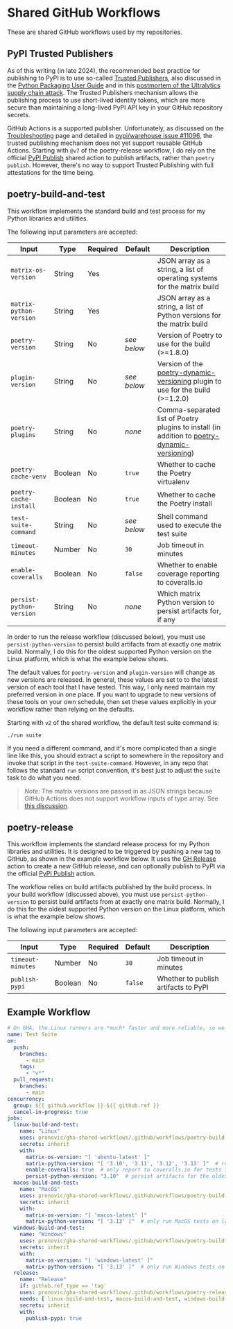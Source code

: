 # Shared GitHub Workflows

These are shared GitHub workflows used by my repositories.

## PyPI Trusted Publishers

As of this writing (in late 2024), the recommended best practice for publishing to PyPI is to use so-called [Trusted Publishers](https://docs.pypi.org/trusted-publishers/), also discussed in the [Python Packaging User Guide](https://packaging.python.org/en/latest/guides/publishing-package-distribution-releases-using-github-actions-ci-cd-workflows/) and in this [postmortem of the Ultralytics supply chain attack](https://blog.pypi.org/posts/2024-12-11-ultralytics-attack-analysis/).  The Trusted Publishers mechanism allows the publishing process to use short-lived identity tokens, which are more secure than maintaining a long-lived PyPI API key in your GitHub repository secrets.

GitHub Actions is a supported publisher.  Unfortunately, as discussed on the [Troubleshooting](https://docs.pypi.org/trusted-publishers/troubleshooting/) page and detailed in [pypi/warehouse issue #11096](https://github.com/pypi/warehouse/issues/11096), the trusted publishing mechanism does not yet support reusable GitHub Actions.  Starting with `@v7` of the poetry-release workflow, I do rely on the official [PyPI Publish](https://github.com/pypa/gh-action-pypi-publish) shared action to publish artifacts, rather than `poetry publish`.  However, there's no way to support Trusted Publishing with full attestations for the time being.

## poetry-build-and-test

This workflow implements the standard build and test process for my Python libraries and utilities.

The following input parameters are accepted:

|Input|Type|Required|Default|Description|
|-----|----|--------|-------|-----------|
|`matrix-os-version`|String|Yes||JSON array as a string, a list of operating systems for the matrix build|
|`matrix-python-version`|String|Yes||JSON array as a string, a list of Python versions for the matrix build|
|`poetry-version`|String|No|_see below_|Version of Poetry to use for the build (>=1.8.0)|
|`plugin-version`|String|No|_see below_|Version of the [poetry-dynamic-versioning](https://github.com/mtkennerly/poetry-dynamic-versioning) plugin to use for the build (>=1.2.0)|
|`poetry-plugins`|String|No|_none_|Comma-separated list of Poetry plugins to install (in addition to [poetry-dynamic-versioning](https://github.com/mtkennerly/poetry-dynamic-versioning))|
|`poetry-cache-venv`|Boolean|No|`true`|Whether to cache the Poetry virtualenv|
|`poetry-cache-install`|Boolean|No|`true`|Whether to cache the Poetry install|
|`test-suite-command`|String|No|_see below_|Shell command used to execute the test suite|
|`timeout-minutes`|Number|No|`30`|Job timeout in minutes|
|`enable-coveralls`|Boolean|No|`false`|Whether to enable coverage reporting to coveralls.io|
|`persist-python-version`|String|No|_none_|Which matrix Python version to persist artifacts for, if any|

In order to run the release workflow (discussed below), you must use `persist-python-version` to persist build artifacts from at exactly one matrix build.  Normally, I do this for the oldest supported Python version on the Linux platform, which is what the example below shows.

The default values for `poetry-version` and `plugin-version` will change as new versions are released. In general, these values are set to to the latest version of each tool that I have tested.  This way, I only need maintain my preferred version in one place.  If you want to upgrade to new versions of these tools on your own schedule, then set these values explicitly in your workflow rather than relying on the defaults.

Starting with `v2` of the shared workflow, the default test suite command is:

```
./run suite
```

If you need a different command, and it's more complicated than a single line like this, you should extract a script to somewhere in the repository and invoke that script in the `test-suite-command`.  However, in any repo that follows the standard `run` script convention, it's best just to adjust the `suite` task to do what you need.

> _Note:_ The matrix versions are passed in as JSON strings because GitHub Actions does not support workflow inputs of type array.  See [this discussion](https://github.com/community/community/discussions/11692?sort=top#discussioncomment-3541856).

## poetry-release

This workflow implements the standard release process for my Python libraries and utilities.  It is designed to be triggered by pushing a new tag to GitHub, as shown in the example workflow below.  It uses the [GH Release](https://github.com/marketplace/actions/gh-release) action to create a new GitHub release, and can optionally publish to PyPI via the official [PyPI Publish](https://github.com/pypa/gh-action-pypi-publish) action.

The workflow relies on build artifacts published by the build process.  In your build workflow (discussed above), you must use `persist-python-version` to persist build artifacts from at exactly one matrix build.  Normally, I do this for the oldest supported Python version on the Linux platform, which is what the example below shows.

The following input parameters are accepted:

|Input|Type|Required|Default|Description|
|-----|----|--------|-------|-----------|
|`timeout-minutes`|Number|No|`30`|Job timeout in minutes|
|`publish-pypi`|Boolean|No|`false`|Whether to publish artifacts to PyPI|

## Example Workflow

```yaml
# On GHA, the Linux runners are *much* faster and more reliable, so we only run the full matrix build there
name: Test Suite
on:
  push:
    branches:
      - main
    tags:
      - "v*"
  pull_request:
    branches:
      - main
concurrency:
  group: ${{ github.workflow }}-${{ github.ref }}
  cancel-in-progress: true
jobs:
  linux-build-and-test:
    name: "Linux"
    uses: pronovic/gha-shared-workflows/.github/workflows/poetry-build-and-test.yml@v7
    secrets: inherit
    with:
      matrix-os-version: "[ 'ubuntu-latest' ]"
      matrix-python-version: "[ '3.10', '3.11', '3.12', '3.13' ]"  # run Linux tests on all supported Python versions
      enable-coveralls: true  # only report to coveralls.io for tests that run on Linux
      persist-python-version: "3.10"  # persist artifacts for the oldest supported Python version
  macos-build-and-test:
    name: "MacOS"
    uses: pronovic/gha-shared-workflows/.github/workflows/poetry-build-and-test.yml@v7
    secrets: inherit
    with:
      matrix-os-version: "[ 'macos-latest' ]"
      matrix-python-version: "[ '3.13' ]"  # only run MacOS tests on latest Python
  windows-build-and-test:
    name: "Windows"
    uses: pronovic/gha-shared-workflows/.github/workflows/poetry-build-and-test.yml@v7
    secrets: inherit
    with:
      matrix-os-version: "[ 'windows-latest' ]"
      matrix-python-version: "[ '3.13' ]"  # only run Windows tests on latest Python
  release:
    name: "Release"
    if: github.ref_type == 'tag'
    uses: pronovic/gha-shared-workflows/.github/workflows/poetry-release.yml@v7
    needs: [ linux-build-and-test, macos-build-and-test, windows-build-and-test ]
    secrets: inherit
    with:
      publish-pypi: true
```

